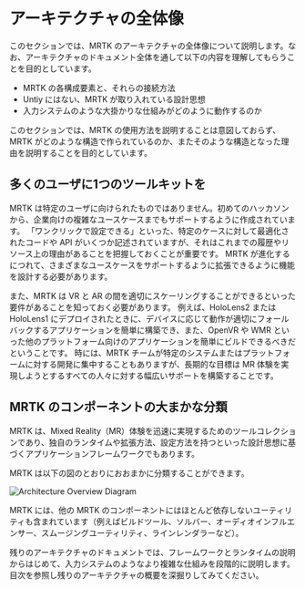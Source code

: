 # アーキテクチャの全体像

このセクションでは、MRTK のアーキテクチャの全体像について説明します。なお、アーキテクチャのドキュメント全体を通して以下の内容を理解してもらうことを目的としています。

- MRTK の各構成要素と、それらの接続方法
- Untiy にはない、MRTK が取り入れている設計思想
- 入力システムのような大掛かりな仕組みがどのように動作するのか

このセクションでは、MRTK の使用方法を説明することは意図しておらず、MRTK がどのような構造で作られているのか、またそのような構造となった理由を説明することを目的としています。

## 多くのユーザに1つのツールキットを

MRTK は特定のユーザに向けられたものではありません。初めてのハッカソンから、企業向けの複雑なユースケースまでもサポートするように作成されています。
「ワンクリックで設定できる」といった、特定のケースに対して最適化されたコードや API がいくつか記述されていますが、それはこれまでの履歴やリソース上の理由があることを把握しておくことが重要です。
MRTK が進化するにつれて、さまざまなユースケースをサポートするように拡張できるように機能を設計する必要があります。

また、MRTK は VR と AR の間を適切にスケーリングすることができるといった要件があることを知っておく必要があります。
例えば、HoloLens2 または HoloLens1 にデプロイされたときに、デバイスに応じて動作が適切にフォールバックするアプリケーションを簡単に構築でき、また、OpenVR や WMR といった他のプラットフォーム向けのアプリケーションを簡単にビルドできるべきだということです。
時には、MRTK チームが特定のシステムまたはプラットフォームに対する開発に集中することもありますが、長期的な目標は MR 体験を実現しようとするすべての人々に対する幅広いサポートを構築することです。

## MRTK のコンポーネントの大まかな分類

MRTK は、Mixed Reality（MR）体験を迅速に実現するためのツールコレクションであり、独自のランタイムや拡張方法、設定方法を持つといった設計思想に基づくアプリケーションフレームワークでもあります。

MRTK は以下の図のとおりにおおまかに分類することができます。

![Architecture Overview Diagram](../../Documentation/Images/Architecture/MRTK_Architecture.png)

MRTK には、他の MRTK のコンポーネントにはほとんど依存しないユーティリティも含まれています（例えばビルドツール、ソルバー、オーディオインフルエンサー、スムージングユーティリティ、ラインレンダラーなど）。

残りのアーキテクチャのドキュメントでは、フレームワークとランタイムの説明からはじめて、入力システムのようなより複雑な仕組みを段階的に説明します。 目次を参照し残りのアーキテクチャの概要を深掘りしてみてください。
